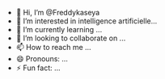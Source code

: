 - 👋 Hi, I’m @Freddykaseya
- 👀 I’m interested in intelligence artificielle...
- 🌱 I’m currently learning ...
- 💞️ I’m looking to collaborate on ...
- 📫 How to reach me ...
- 😄 Pronouns: ...
- ⚡ Fun fact: ...

<!---
Freddykaseya/Freddykaseya is a ✨ special ✨ repository because its `README.md` (this file) appears on your GitHub profile.
You can click the Preview link to take a look at your changes.
--->
